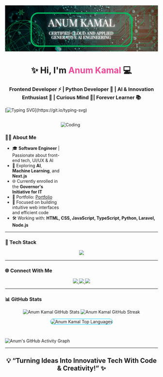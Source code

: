![Logo](https://github.com/Anum-2017/Anum-2017/blob/main/LinkedIn%20Banner.png)


<!-- 💁‍♀️ Name and Subtitle -->
<h1 align="center">✨ Hi, I'm <span style="color:#ec4899;">Anum Kamal</span> 💻</h1>
<h3 align="center">Frontend Developer ⚡ | Python Developer 🐍 | AI & Innovation Enthusiast 🤖 | Curious Mind 📘|  Forever Learner 📚</h3>


[![Typing SVG](https://readme-typing-svg.demolab.com?font=Roboto+Slab&weight=500&size=27&duration=4000&pause=500&color=00C5FF&center=true&vCenter=true&width=800&height=50&lines=%F0%9F%91%8B+Welcome+to+my+digital+space!;%F0%9F%92%BB+Building+interactive+%26+elegant+UIs;%F0%9F%A4%96+Passionate+about+AI+%26+smart+systems;%F0%9F%9A%80+Turning+ideas+into+real-world+apps;%F0%9F%9B%A0%EF%B8%8F+Code.+Design.+Innovate.+Repeat.)](https://git.io/typing-svg)

</br>
<img align="right" alt="Coding" height="300" width="320" src="https://media.tenor.com/S59bPkT0pqcAAAAC/programming.gif" />
</br>

### 👩‍💻 About Me

- 🎓 **Software Engineer** | Passionate about front-end tech, UI/UX & AI  
- 🧠 Exploring **AI**, **Machine Learning**, and **Next.js**  
- 🌐 Currently enrolled in the **Governor's Initiative for IT**
- 🔗 Portfolio: [Portfolio](https://milestone2-portfolio.vercel.app/)  
- 🚀 Focused on building intuitive web interfaces and efficient code  
- 🛠️ Working with: **HTML, CSS, JavaScript, TypeScript, Python, Laravel, Node.js**

---

### 🧰 Tech Stack

<p align="center">
  <img src="https://skillicons.dev/icons?i=html,css,js,ts,bootstrap,tailwind,react,nextjs,python,php,nodejs,mysql,sqlite,git,vscode,fastapi,vercel,render,chainlit,streamlit&perline=10" />
</p>

---

### 🌐 Connect With Me

<p align="center">
  <a href="https://linkedin.com/in/anum-k-442b2022b" target="_blank">
    <img src="https://img.shields.io/badge/LinkedIn-0077B5?style=for-the-badge&logo=linkedin&logoColor=white" />
  </a>
  <a href="mailto:anumkamal753@gmail.com">
    <img src="https://img.shields.io/badge/Gmail-D14836?style=for-the-badge&logo=gmail&logoColor=white" />
  </a>
  <a href="https://www.fiverr.com/anumkamal753">
    <img src="https://img.shields.io/badge/Fiverr-1DBF73?style=for-the-badge&logo=fiverr&logoColor=white" />
  </a>
</p>

---

### 📊 GitHub Stats

<div align="center">
  <img alt="Anum Kamal GitHub Stats" src="https://github-readme-stats.vercel.app/api?username=Anum-2017&show_icons=true&theme=react&hide_border=false&bg_color=0D1117&title_color=00C5FF&icon_color=00C5FF" height="200px" width="450px" />
  
  <img alt="Anum Kamal GitHub Streak" src="https://streak-stats.demolab.com?user=Anum-2017&theme=react&hide_border=false&background=0D1117&title_color=00C5FF&stroke=00C5FF&ring=00C5FF&currStreakLabel=00C5FF" height="200px" width="450px" />
  
  <img 
    alt="Anum Kamal Top Languages" 
    src="https://github-readme-stats.vercel.app/api/top-langs/?username=Anum-2017&langs_count=10&layout=compact&theme=react&hide_border=false&bg_color=0D1117&title_color=00C5FF&icon_color=00C5FF" 
    height="200px" 
    width="700px" 
    style="border: 1px solid #00C5FF; border-radius: 10px;"
  />

</div>


<br />

![Anum's GitHub Activity Graph](https://github-readme-activity-graph.vercel.app/graph?username=Anum-2017&theme=react-dark&area=true&hide_border=false)


---

<h2 align="center">💡 “Turning Ideas Into Innovative Tech With Code & Creativity!” ✨</h2>

